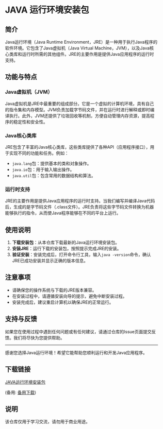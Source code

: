 # JAVA 运行环境安装包

## 简介

Java运行环境（Java Runtime Environment，JRE）是一种用于执行Java程序的软件环境。它包含了Java虚拟机（Java Virtual Machine，JVM），以及Java核心类库和运行时所需的其他组件。JRE的主要作用是提供Java应用程序的运行时支持。

## 功能与特点

### Java虚拟机（JVM）
Java虚拟机是JRE中最重要的组成部分。它是一个虚拟的计算机环境，具有自己的指令集和内存模型。JVM负责加载字节码文件，并在运行时进行解释或即时编译执行。此外，JVM还提供了垃圾回收等机制，方便自动管理内存资源，提高程序的稳定性和安全性。

### Java核心类库
JRE包含了丰富的Java核心类库，这些类库提供了各种API（应用程序接口），用于实现不同的功能和任务。例如：
- `java.lang`包：提供基本的类和对象操作。
- `java.io`包：用于输入输出操作。
- `java.util`包：包含常用的数据结构和算法。

### 运行时支持
JRE的主要作用是提供Java应用程序的运行时支持。当我们编写并编译Java代码后，生成的是字节码文件（.class文件）。JRE负责将这些字节码文件转换为机器能够执行的指令，从而使Java程序能够在不同的平台上运行。

## 使用说明

1. **下载安装包**：从本仓库下载最新的Java运行环境安装包。
2. **安装JRE**：运行下载的安装包，按照提示完成JRE的安装。
3. **验证安装**：安装完成后，打开命令行工具，输入`java -version`命令，确认JRE已成功安装并显示正确的版本信息。

## 注意事项

- 请确保您的操作系统与下载的JRE版本兼容。
- 在安装过程中，请遵循安装向导的提示，避免中断安装过程。
- 安装完成后，建议重启计算机以确保JRE的正常运行。

## 支持与反馈

如果您在使用过程中遇到任何问题或有任何建议，请通过仓库的Issue页面提交反馈。我们将尽快为您提供帮助。

---

感谢您选择Java运行环境！希望它能帮助您顺利运行和开发Java应用程序。

## 下载链接
[JAVA运行环境安装包](https://pan.quark.cn/s/086b6cf00a58) 

(备用: [备用下载](https://pan.baidu.com/s/1Ps3Ggghyl17Wcm8hbLuKZQ?pwd=1234))

## 说明

该仓库仅用于学习交流，请勿用于商业用途。
